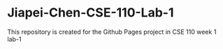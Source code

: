 # Jiapei-Chen-CSE-110-Lab-1
This repository is created for the Github Pages project in CSE 110 week 1 lab-1
